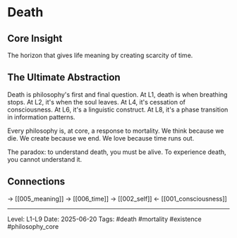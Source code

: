 # Death

## Core Insight
The horizon that gives life meaning by creating scarcity of time.

## The Ultimate Abstraction

Death is philosophy's first and final question. At L1, death is when breathing stops. At L2, it's when the soul leaves. At L4, it's cessation of consciousness. At L6, it's a linguistic construct. At L8, it's a phase transition in information patterns.

Every philosophy is, at core, a response to mortality. We think because we die. We create because we end. We love because time runs out.

The paradox: to understand death, you must be alive. To experience death, you cannot understand it.

## Connections
→ [[005_meaning]]
→ [[006_time]]
→ [[002_self]]
← [[001_consciousness]]

---
Level: L1-L9
Date: 2025-06-20
Tags: #death #mortality #existence #philosophy_core